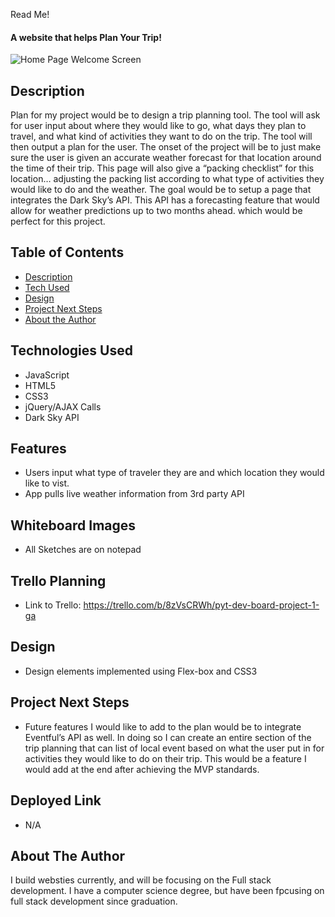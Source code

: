 Read Me!
#### A website that helps Plan Your Trip!
<img src="https://h1n3s1ght.github.io/plan_your_trip/" alt="Home Page Welcome Screen"/>


## Description
Plan for my project would be to design a trip planning tool. The tool will ask for user input about where they would like to go, what days they plan to travel, and what kind of activities they want to do on the trip. The tool will then output a plan for the user.
The onset of the project will be to just make sure the user is given an accurate weather forecast for that location around the time of their trip. This page will also give a “packing checklist” for this location… adjusting the packing list according to what type of activities they would like to do and the weather. The goal would be to setup a page that integrates the Dark Sky’s API. This API has a forecasting feature that would allow for weather predictions up to two months ahead. which would be perfect for this project.

## Table of Contents
* [Description](#technologiesused)
* [Tech Used](#features)
* [Design](#design)
* [Project Next Steps](#nextsteps)
* [About the Author](#author)

## <a name="technologiesused"></a>Technologies Used
* JavaScript
* HTML5
* CSS3
* jQuery/AJAX Calls
* Dark Sky API


## Features
* Users input what type of traveler they are and which location they would like to vist. 
* App pulls live weather information from 3rd party API

## Whiteboard Images
* All Sketches are on notepad

## Trello Planning
* Link to Trello: https://trello.com/b/8zVsCRWh/pyt-dev-board-project-1-ga

## <a name="design"></a>Design
* Design elements implemented using Flex-box and CSS3


## <a name="nextsteps"></a>Project Next Steps
* Future features I would like to add to the plan would be to integrate Eventful’s API as well. In doing so I can create an entire section of the trip planning that can list of local event based on what the user put in for activities they would like to do on their trip. This would be a feature I would add at the end after achieving the MVP standards.


## <a name="deployment"></a>Deployed Link
* N/A


## <a name="author"></a>About The Author
I build websties currently, and will be focusing on the Full stack development. I have a computer science degree, but have been fpcusing on full stack development since graduation. 

    
